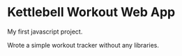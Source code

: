 # Kettlebell Workout Web App
My first javascript project.

Wrote a simple workout tracker without any libraries.